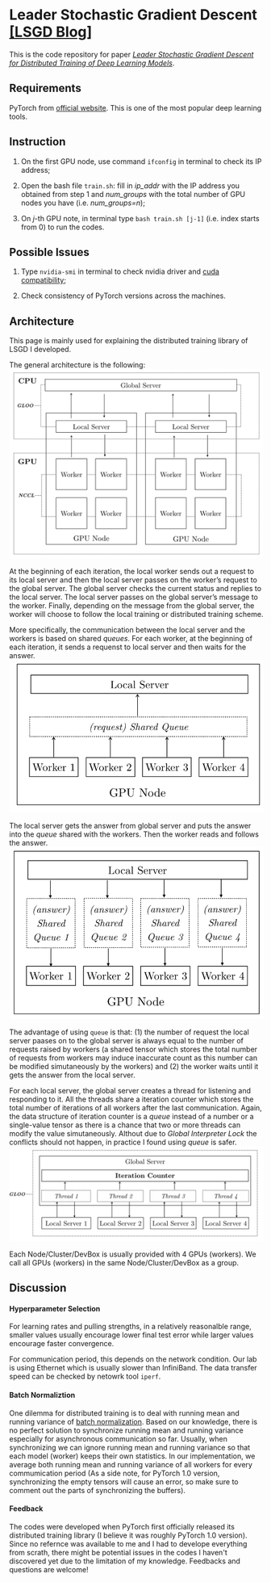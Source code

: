 # Leader Stochastic Gradient Descent [**[LSGD Blog]**](https://yunfei-teng.github.io/LSGD-Blog/)

This is the code repository for paper [*Leader Stochastic Gradient Descent for Distributed Training of Deep Learning Models*](https://arxiv.org/abs/1905.10395).

## Requirements
PyTorch from [official website](https://pytorch.org). This is one of the most popular deep learning tools.

## Instruction
1. On the first GPU node, use command ```ifconfig``` in terminal to check its IP address;

2. Open the bash file ```train.sh```: fill in *ip_addr* with the IP address you obtained from step 1 and *num_groups* with the total number of GPU nodes you have (i.e. *num_groups=n*);

3. On *j*-th GPU note, in terminal type ```bash train.sh [j-1]``` (i.e. index starts from 0) to run the codes.

## Possible Issues
1. Type ```nvidia-smi``` in terminal to check nvidia driver and [cuda compatibility](https://docs.nvidia.com/deploy/cuda-compatibility);

2. Check consistency of PyTorch versions across the machines.

## Architecture
This page is mainly used for explaining the distributed training library of LSGD I developed.

The general architecture is the following:
![](docs/dist_arch.png)

At the beginning of each iteration, the local worker sends out a request to its local server and then the local server passes on the worker’s request to the global server. The global server checks the current status and replies to the local server. The local server passes on the global server’s message to the worker. Finally, depending on the message from the global server, the worker will choose to follow the local training or distributed training scheme.

More specifically, the communication between the local server and the workers is based on shared *queues*. For each worker, at the beginning of each iteration, it sends a requenst to local server and then waits for the answer.
![](docs/dist_local1.png)

The local server gets the answer from global server and puts the answer into the *queue* shared with the workers. Then the worker reads and follows the answer.
![](docs/dist_local2.png)

The advantage of using `queue` is that: (1) the number of request the local server paases on to the global server is always equal to the number of requests raised by workers (a shared tensor which stores the total number of requests from workers may induce inaccurate count as this number can be modified simutaneously by the workers) and (2) the worker waits until it gets the answer from the local server.

For each local server, the global server creates a thread for listening and responding to it. All the threads share a iteration counter which stores the total number of iterations of all workers after the last communication. Again, the data structure of iteration counter is a *queue* instead of a number or a single-value tensor as there is a chance that two or more threads can modify the value simutaneously. Althout due to *Global Interpreter Lock* the conflicts should not happen, in practice I found using *queue* is safer.
![](docs/dist_global.png)

Each Node/Cluster/DevBox is usually provided with 4 GPUs (workers). We call all GPUs (workers) in the same Node/Cluster/DevBox as a group.

## Discussion

#### Hyperparameter Selection
For learning rates and pulling strengths, in a relatively reasonalble range, smaller values usually encourage lower final test error while larger values encourage faster convergence.

For communication period, this depends on the network condition. Our lab is using Ethernet which is usually slower than InfiniBand. The data transfer speed can be checked by netowrk tool `iperf`.

#### Batch Normaliztion
One dilemma for distributed training is to deal with running mean and running variance of [batch normalization](https://arxiv.org/abs/1502.03167). Based on our knowledge, there is no perfect solution to synchronize running mean and running variance especially for asynchronous communication so far. Usually, when synchronizing we can ignore running mean and running variance so that each model (worker) keeps their own statistics. In our implementation, we average both running mean and running variance of all workers for every commumication period (As a side note, for PyTorch 1.0 version, synchronizing the empty tensors will cause an error, so make sure to comment out the parts of synchronizing the buffers).

#### Feedback
The codes were developed when PyTorch first officially released its distributed training library (I believe it was roughly PyTorch 1.0 version). Since no refernce was available to me and I had to develope everything from scrath, there might be potential issues in the codes I haven't discovered yet due to the limitation of my knowledge. Feedbacks and questions are welcome!
